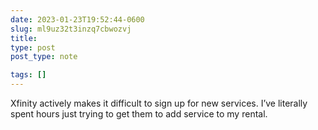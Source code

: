 ```yaml
---
date: 2023-01-23T19:52:44-0600
slug: ml9uz32t3inzq7cbwozvj
title: 
type: post
post_type: note

tags: []
---
```

Xfinity actively makes it difficult to sign up for new services. I’ve literally spent hours just trying to get them to add service to my rental.



